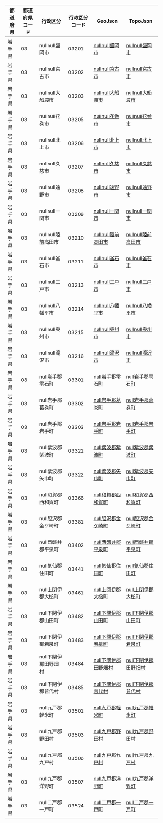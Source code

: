 | 都道府県 | 都道府県コード | 行政区分 | 行政区分コード | GeoJson | TopoJson |
|-----------|--------------|--------- |--------------|------|------|
| 岩手県 | 03 | nullnull盛岡市 | 03201 | [nullnull盛岡市](/geojson/cities/03/03201.json) | [nullnull盛岡市](/topojson/cities/03/03201.topojson) |
| 岩手県 | 03 | nullnull宮古市 | 03202 | [nullnull宮古市](/geojson/cities/03/03202.json) | [nullnull宮古市](/topojson/cities/03/03202.topojson) |
| 岩手県 | 03 | nullnull大船渡市 | 03203 | [nullnull大船渡市](/geojson/cities/03/03203.json) | [nullnull大船渡市](/topojson/cities/03/03203.topojson) |
| 岩手県 | 03 | nullnull花巻市 | 03205 | [nullnull花巻市](/geojson/cities/03/03205.json) | [nullnull花巻市](/topojson/cities/03/03205.topojson) |
| 岩手県 | 03 | nullnull北上市 | 03206 | [nullnull北上市](/geojson/cities/03/03206.json) | [nullnull北上市](/topojson/cities/03/03206.topojson) |
| 岩手県 | 03 | nullnull久慈市 | 03207 | [nullnull久慈市](/geojson/cities/03/03207.json) | [nullnull久慈市](/topojson/cities/03/03207.topojson) |
| 岩手県 | 03 | nullnull遠野市 | 03208 | [nullnull遠野市](/geojson/cities/03/03208.json) | [nullnull遠野市](/topojson/cities/03/03208.topojson) |
| 岩手県 | 03 | nullnull一関市 | 03209 | [nullnull一関市](/geojson/cities/03/03209.json) | [nullnull一関市](/topojson/cities/03/03209.topojson) |
| 岩手県 | 03 | nullnull陸前高田市 | 03210 | [nullnull陸前高田市](/geojson/cities/03/03210.json) | [nullnull陸前高田市](/topojson/cities/03/03210.topojson) |
| 岩手県 | 03 | nullnull釜石市 | 03211 | [nullnull釜石市](/geojson/cities/03/03211.json) | [nullnull釜石市](/topojson/cities/03/03211.topojson) |
| 岩手県 | 03 | nullnull二戸市 | 03213 | [nullnull二戸市](/geojson/cities/03/03213.json) | [nullnull二戸市](/topojson/cities/03/03213.topojson) |
| 岩手県 | 03 | nullnull八幡平市 | 03214 | [nullnull八幡平市](/geojson/cities/03/03214.json) | [nullnull八幡平市](/topojson/cities/03/03214.topojson) |
| 岩手県 | 03 | nullnull奥州市 | 03215 | [nullnull奥州市](/geojson/cities/03/03215.json) | [nullnull奥州市](/topojson/cities/03/03215.topojson) |
| 岩手県 | 03 | nullnull滝沢市 | 03216 | [nullnull滝沢市](/geojson/cities/03/03216.json) | [nullnull滝沢市](/topojson/cities/03/03216.topojson) |
| 岩手県 | 03 | null岩手郡雫石町 | 03301 | [null岩手郡雫石町](/geojson/cities/03/03301.json) | [null岩手郡雫石町](/topojson/cities/03/03301.topojson) |
| 岩手県 | 03 | null岩手郡葛巻町 | 03302 | [null岩手郡葛巻町](/geojson/cities/03/03302.json) | [null岩手郡葛巻町](/topojson/cities/03/03302.topojson) |
| 岩手県 | 03 | null岩手郡岩手町 | 03303 | [null岩手郡岩手町](/geojson/cities/03/03303.json) | [null岩手郡岩手町](/topojson/cities/03/03303.topojson) |
| 岩手県 | 03 | null紫波郡紫波町 | 03321 | [null紫波郡紫波町](/geojson/cities/03/03321.json) | [null紫波郡紫波町](/topojson/cities/03/03321.topojson) |
| 岩手県 | 03 | null紫波郡矢巾町 | 03322 | [null紫波郡矢巾町](/geojson/cities/03/03322.json) | [null紫波郡矢巾町](/topojson/cities/03/03322.topojson) |
| 岩手県 | 03 | null和賀郡西和賀町 | 03366 | [null和賀郡西和賀町](/geojson/cities/03/03366.json) | [null和賀郡西和賀町](/topojson/cities/03/03366.topojson) |
| 岩手県 | 03 | null胆沢郡金ケ崎町 | 03381 | [null胆沢郡金ケ崎町](/geojson/cities/03/03381.json) | [null胆沢郡金ケ崎町](/topojson/cities/03/03381.topojson) |
| 岩手県 | 03 | null西磐井郡平泉町 | 03402 | [null西磐井郡平泉町](/geojson/cities/03/03402.json) | [null西磐井郡平泉町](/topojson/cities/03/03402.topojson) |
| 岩手県 | 03 | null気仙郡住田町 | 03441 | [null気仙郡住田町](/geojson/cities/03/03441.json) | [null気仙郡住田町](/topojson/cities/03/03441.topojson) |
| 岩手県 | 03 | null上閉伊郡大槌町 | 03461 | [null上閉伊郡大槌町](/geojson/cities/03/03461.json) | [null上閉伊郡大槌町](/topojson/cities/03/03461.topojson) |
| 岩手県 | 03 | null下閉伊郡山田町 | 03482 | [null下閉伊郡山田町](/geojson/cities/03/03482.json) | [null下閉伊郡山田町](/topojson/cities/03/03482.topojson) |
| 岩手県 | 03 | null下閉伊郡岩泉町 | 03483 | [null下閉伊郡岩泉町](/geojson/cities/03/03483.json) | [null下閉伊郡岩泉町](/topojson/cities/03/03483.topojson) |
| 岩手県 | 03 | null下閉伊郡田野畑村 | 03484 | [null下閉伊郡田野畑村](/geojson/cities/03/03484.json) | [null下閉伊郡田野畑村](/topojson/cities/03/03484.topojson) |
| 岩手県 | 03 | null下閉伊郡普代村 | 03485 | [null下閉伊郡普代村](/geojson/cities/03/03485.json) | [null下閉伊郡普代村](/topojson/cities/03/03485.topojson) |
| 岩手県 | 03 | null九戸郡軽米町 | 03501 | [null九戸郡軽米町](/geojson/cities/03/03501.json) | [null九戸郡軽米町](/topojson/cities/03/03501.topojson) |
| 岩手県 | 03 | null九戸郡野田村 | 03503 | [null九戸郡野田村](/geojson/cities/03/03503.json) | [null九戸郡野田村](/topojson/cities/03/03503.topojson) |
| 岩手県 | 03 | null九戸郡九戸村 | 03506 | [null九戸郡九戸村](/geojson/cities/03/03506.json) | [null九戸郡九戸村](/topojson/cities/03/03506.topojson) |
| 岩手県 | 03 | null九戸郡洋野町 | 03507 | [null九戸郡洋野町](/geojson/cities/03/03507.json) | [null九戸郡洋野町](/topojson/cities/03/03507.topojson) |
| 岩手県 | 03 | null二戸郡一戸町 | 03524 | [null二戸郡一戸町](/geojson/cities/03/03524.json) | [null二戸郡一戸町](/topojson/cities/03/03524.topojson) |
